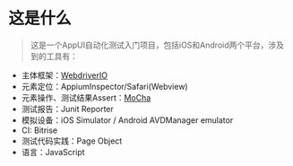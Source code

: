 # 这是什么

>这是一个AppUI自动化测试入门项目，包括iOS和Android两个平台，涉及到的工具有：

- 主体框架：[WebdriverIO](https://webdriver.io/docs/what-is-webdriverio)
- 元素定位：AppiumInspector/Safari(Webview)
- 元素操作、测试结果Assert：[MoCha](https://mochajs.org/)
- 测试报告：Junit Reporter
- 模拟设备：iOS Simulator / Android AVDManager emulator
- CI: Bitrise
- 测试代码实践：Page Object
- 语言：JavaScript

